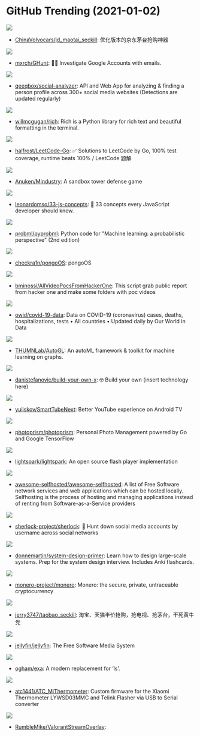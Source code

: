 # GitHub Trending (2021-01-02)

![](https://img.shields.io/badge/Python-New%20170-green?style=flat-square&logo=appveyor)
- [ChinaVolvocars/jd_maotai_seckill](https://github.com/ChinaVolvocars/jd_maotai_seckill): 优化版本的京东茅台抢购神器

![](https://img.shields.io/badge/Python-New%20439-green?style=flat-square&logo=appveyor)
- [mxrch/GHunt](https://github.com/mxrch/GHunt): 🕵️‍♂️ Investigate Google Accounts with emails.

![](https://img.shields.io/badge/JavaScript-New%20537-green?style=flat-square&logo=appveyor)
- [qeeqbox/social-analyzer](https://github.com/qeeqbox/social-analyzer): API and Web App for analyzing & finding a person profile across 300+ social media websites (Detections are updated regularly)

![](https://img.shields.io/badge/Python-New%20205-green?style=flat-square&logo=appveyor)
- [willmcgugan/rich](https://github.com/willmcgugan/rich): Rich is a Python library for rich text and beautiful formatting in the terminal.

![](https://img.shields.io/badge/Go-New%20199-green?style=flat-square&logo=appveyor)
- [halfrost/LeetCode-Go](https://github.com/halfrost/LeetCode-Go): ✅ Solutions to LeetCode by Go, 100% test coverage, runtime beats 100% / LeetCode 题解

![](https://img.shields.io/badge/Java-New%20154-green?style=flat-square&logo=appveyor)
- [Anuken/Mindustry](https://github.com/Anuken/Mindustry): A sandbox tower defense game

![](https://img.shields.io/badge/JavaScript-New%20519-green?style=flat-square&logo=appveyor)
- [leonardomso/33-js-concepts](https://github.com/leonardomso/33-js-concepts): 📜 33 concepts every JavaScript developer should know.

![](https://img.shields.io/badge/Jupyter%20Notebook-New%20225-green?style=flat-square&logo=appveyor)
- [probml/pyprobml](https://github.com/probml/pyprobml): Python code for "Machine learning: a probabilistic perspective" (2nd edition)

![](https://img.shields.io/badge/Objective-C-New%2081-green?style=flat-square&logo=appveyor)
- [checkra1n/pongoOS](https://github.com/checkra1n/pongoOS): pongoOS

![](https://img.shields.io/badge/Shell-New%2048-green?style=flat-square&logo=appveyor)
- [bminossi/AllVideoPocsFromHackerOne](https://github.com/bminossi/AllVideoPocsFromHackerOne): This script grab public report from hacker one and make some folders with poc videos

![](https://img.shields.io/badge/Python-New%2073-green?style=flat-square&logo=appveyor)
- [owid/covid-19-data](https://github.com/owid/covid-19-data): Data on COVID-19 (coronavirus) cases, deaths, hospitalizations, tests • All countries • Updated daily by Our World in Data

![](https://img.shields.io/badge/Python-New%2073-green?style=flat-square&logo=appveyor)
- [THUMNLab/AutoGL](https://github.com/THUMNLab/AutoGL): An autoML framework & toolkit for machine learning on graphs.

![](https://img.shields.io/badge/none-New%20152-green?style=flat-square&logo=appveyor)
- [danistefanovic/build-your-own-x](https://github.com/danistefanovic/build-your-own-x): 🤓 Build your own (insert technology here)

![](https://img.shields.io/badge/Java-New%208-green?style=flat-square&logo=appveyor)
- [yuliskov/SmartTubeNext](https://github.com/yuliskov/SmartTubeNext): Better YouTube experience on Android TV

![](https://img.shields.io/badge/Go-New%2061-green?style=flat-square&logo=appveyor)
- [photoprism/photoprism](https://github.com/photoprism/photoprism): Personal Photo Management powered by Go and Google TensorFlow

![](https://img.shields.io/badge/C%2B%2B-New%2014-green?style=flat-square&logo=appveyor)
- [lightspark/lightspark](https://github.com/lightspark/lightspark): An open source flash player implementation

![](https://img.shields.io/badge/JavaScript-New%2050-green?style=flat-square&logo=appveyor)
- [awesome-selfhosted/awesome-selfhosted](https://github.com/awesome-selfhosted/awesome-selfhosted): A list of Free Software network services and web applications which can be hosted locally. Selfhosting is the process of hosting and managing applications instead of renting from Software-as-a-Service providers

![](https://img.shields.io/badge/Python-New%2057-green?style=flat-square&logo=appveyor)
- [sherlock-project/sherlock](https://github.com/sherlock-project/sherlock): 🔎 Hunt down social media accounts by username across social networks

![](https://img.shields.io/badge/Python-New%20106-green?style=flat-square&logo=appveyor)
- [donnemartin/system-design-primer](https://github.com/donnemartin/system-design-primer): Learn how to design large-scale systems. Prep for the system design interview. Includes Anki flashcards.

![](https://img.shields.io/badge/C%2B%2B-New%2013-green?style=flat-square&logo=appveyor)
- [monero-project/monero](https://github.com/monero-project/monero): Monero: the secure, private, untraceable cryptocurrency

![](https://img.shields.io/badge/Python-New%2041-green?style=flat-square&logo=appveyor)
- [jerry3747/taobao_seckill](https://github.com/jerry3747/taobao_seckill): 淘宝、天猫半价抢购，抢电视、抢茅台，干死黄牛党

![](https://img.shields.io/badge/C%23-New%2020-green?style=flat-square&logo=appveyor)
- [jellyfin/jellyfin](https://github.com/jellyfin/jellyfin): The Free Software Media System

![](https://img.shields.io/badge/Rust-New%2017-green?style=flat-square&logo=appveyor)
- [ogham/exa](https://github.com/ogham/exa): A modern replacement for ‘ls’.

![](https://img.shields.io/badge/C-New%207-green?style=flat-square&logo=appveyor)
- [atc1441/ATC_MiThermometer](https://github.com/atc1441/ATC_MiThermometer): Custom firmware for the Xiaomi Thermometer LYWSD03MMC and Telink Flasher via USB to Serial converter

![](https://img.shields.io/badge/C%23-New%2068-green?style=flat-square&logo=appveyor)
- [RumbleMike/ValorantStreamOverlay](https://github.com/RumbleMike/ValorantStreamOverlay): 

